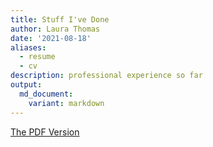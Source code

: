 ```yaml
---
title: Stuff I've Done
author: Laura Thomas
date: '2021-08-18'
aliases:
  - resume
  - cv
description: professional experience so far
output: 
  md_document:
    variant: markdown
---
```




[The PDF Version](https://www.laurasdomain.com/post/2021-08-16-oof-i-did-it/LauraThomas-Resume.pdf)


